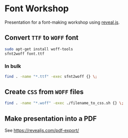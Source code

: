 # Font Workshop

Presentation for a font-making workshop using [reveal.js](https://revealjs.com/).

## Convert `TTF` to `WOFF` font

```bash
sudo apt-get install woff-tools
sfnt2woff font.ttf
```

### In bulk

```bash
find . -name "*.ttf" -exec sfnt2woff {} \;
```

## Create `CSS` from `WOFF` files

```bash
find . -name "*.woff" -exec ./filename_to_css.sh {} \;
```

## Make presentation into a PDF

See <https://revealjs.com/pdf-export/>
